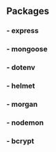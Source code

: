 ## Packages

### - express
### - mongoose
### - dotenv
### - helmet
### - morgan
### - nodemon
### - bcrypt